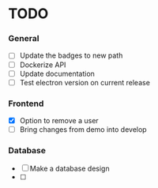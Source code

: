 # TODO

### General

- [ ] Update the badges to new path
- [ ] Dockerize API
- [ ] Update documentation
- [ ] Test electron version on current release

### Frontend

- [x] Option to remove a user
- [ ] Bring changes from demo into develop

### Database

- [ ] Make a database design
- [ ]
